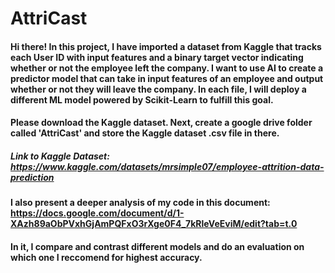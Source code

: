 # AttriCast

#### Hi there! In this project, I have imported a dataset from Kaggle that tracks each User ID with input features and a binary target vector indicating whether or not the employee left the company. I want to use AI to create a predictor model that can take in input features of an employee and output whether or not they will leave the company. In each file, I will deploy a different ML model powered by Scikit-Learn to fulfill this goal.

#### Please download the Kaggle dataset. Next, create a google drive folder called 'AttriCast' and store the Kaggle dataset .csv file in there.


##### Link to Kaggle Dataset: https://www.kaggle.com/datasets/mrsimple07/employee-attrition-data-prediction

#### I also present a deeper analysis of my code in this document: https://docs.google.com/document/d/1-XAzh89aObPVxhGjAmPQFxO3rXge0F4_7kRleVeEviM/edit?tab=t.0
#### In it, I compare and contrast different models and do an evaluation on which one I reccomend for highest accuracy.

